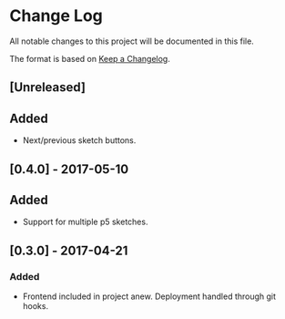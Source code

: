 # Change Log
All notable changes to this project will be documented in this file.

The format is based on [Keep a Changelog](http://keepachangelog.com/).

## [Unreleased]
## Added
- Next/previous sketch buttons.

## [0.4.0] - 2017-05-10
## Added
- Support for multiple p5 sketches.

## [0.3.0] - 2017-04-21
### Added
- Frontend included in project anew. Deployment handled through git hooks.

